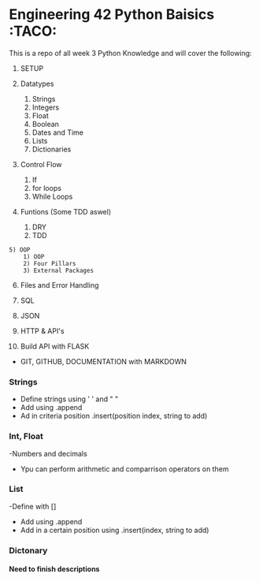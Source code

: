# Engineering 42 Python Baisics :TACO:
This is a repo of all week 3 Python Knowledge and will
cover the following:
   
 1) SETUP
 2) Datatypes
    1) Strings
    2) Integers
    3) Float
    4) Boolean
    5) Dates and Time
    6) Lists
    7) Dictionaries
    
 3) Control Flow
    1) If
    2) for loops
    3) While Loops
  
  4) Funtions (Some TDD aswel)
        1) DRY
        2) TDD
  
    5) OOP
        1) OOP
        2) Four Pillars
        3) External Packages
    
  6) Files and Error Handling
  
  7) SQL
  
  8) JSON
  
  9) HTTP & API's
  
  10) Build API with FLASK
  
  - GIT, GITHUB, DOCUMENTATION with MARKDOWN
  
  ### Strings
  - Define strings using ' ' and " "
  - Add using .append
  - Ad in criteria position .insert(position index, string to add)
  
  ### Int, Float
  -Numbers and decimals
  - Ypu can perform arithmetic and comparrison operators on them
  
  ### List
  -Define with []
  - Add using .append
  - Add in a certain position using .insert(index, string to add)
  
  ### Dictonary
  
  #### Need to finish descriptions